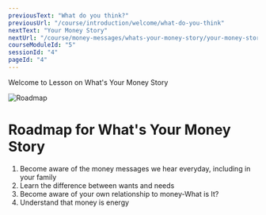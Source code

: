 ```yaml
---
previousText: "What do you think?"
previousUrl: "/course/introduction/welcome/what-do-you-think"
nextText: "Your Money Story"
nextUrl: "/course/money-messages/whats-your-money-story/your-money-story"
courseModuleId: "5"
sessionId: "4"
pageId: "4"
---
```



<sparkle-character-intro position="right" character="yuna">
Welcome to Lesson on What's Your Money Story
</sparkle-character-intro>

![Roadmap](/assets/img/roadmap.png)
# Roadmap for What's Your Money Story
1. Become aware of the money messages we hear everyday, including in your family 
2. Learn the difference between wants and needs 
3. Become aware of your own relationship to money-What is It? 
4. Understand that money is energy
